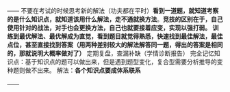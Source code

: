 ——
不要在考试的时候思考新的解法（功夫都在平时）**看到一道题，就知道考察的是什么知识点，就知道该用什么解法，走不通就换方法**。**竞技的区别在于，自己使用针对的战法，对手也会更换方法，自己也就要接着应变，实现以强打弱。**
**训练到最优解法、最优解成为直觉，看到题目就觉得熟悉，快速找到最佳解法，最佳点位，甚至直接找到答案（用两种差别较大的解法解答同一题，得出的答案是相同的，那就说明大概率做对了）**
定期复盘，查漏补缺（学情诊断报告）
完全记忆知识点：基于知识点的题可以做出来，但是遇到题型变化，复合型需要分析推导的变种题则做不出来。
解法：**各个知识点要成体系联系**

——

